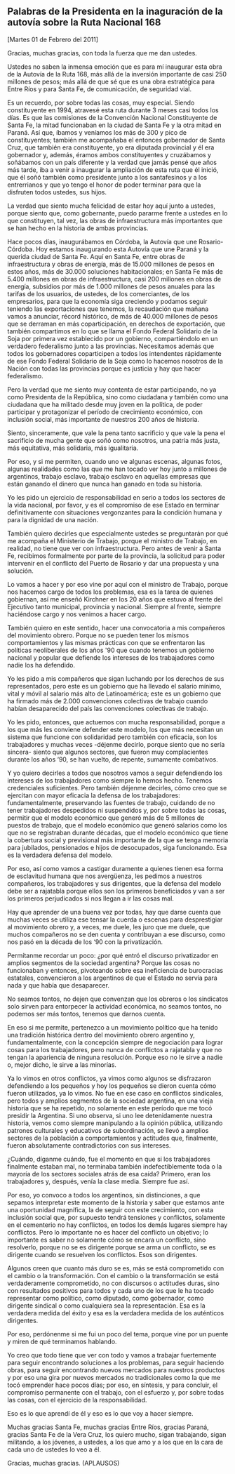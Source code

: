 Palabras de la Presidenta en la inaguración de la autovía sobre la Ruta Nacional 168
------------------------------------------------------------------------------------

[Martes 01 de Febrero del 2011]

Gracias, muchas gracias, con toda la fuerza que me dan ustedes.

Ustedes no saben la inmensa emoción que es para mí inaugurar esta obra
de la Autovía de la Ruta 168, más allá de la inversión importante de
casi 250 millones de pesos; más allá de que sé que es una obra
estratégica para Entre Ríos y para Santa Fe, de comunicación, de
seguridad vial.

Es un recuerdo, por sobre todas las cosas, muy especial. Siendo
constituyente en 1994, atravesé esta ruta durante 3 meses casi todos los
días. Es que las comisiones de la Convención Nacional Constituyente de
Santa Fe, la mitad funcionaban en la ciudad de Santa Fe y la otra mitad
en Paraná. Así que, íbamos y veníamos los más de 300 y pico de
constituyentes; también me acompañaba el entonces gobernador de Santa
Cruz, que también era constituyente, yo era diputada provincial y él era
gobernador y, además, éramos ambos constituyentes y cruzábamos y
soñábamos con un país diferente y la verdad que jamás pensé que años más
tarde, iba a venir a inaugurar la ampliación de esta ruta que él inició,
que él soñó también como presidente junto a los santafesinos y a los
entrerrianos y que yo tengo el honor de poder terminar para que la
disfruten todos ustedes, sus hijos.

La verdad que siento mucha felicidad de estar hoy aquí junto a ustedes,
porque siento que, como gobernante, puedo pararme frente a ustedes en lo
que constituyen, tal vez, las obras de infraestructura más importantes
que se han hecho en la historia de ambas provincias.

Hace pocos días, inaugurábamos en Córdoba, la Autovía que une
Rosario-Córdoba. Hoy estamos inaugurando esta Autovía que une Paraná y
la querida ciudad de Santa Fe. Aquí en Santa Fe, entre obras de
infraestructura y obras de energía, más de 15.000 millones de pesos en
estos años, más de 30.000 soluciones habitacionales; en Santa Fe más de
5.400 millones en obras de infraestructura, casi 200 millones en obras
de energía, subsidios por más de 1.000 millones de pesos anuales para
las tarifas de los usuarios, de ustedes, de los comerciantes, de los
empresarios, para que la economía siga creciendo y podamos seguir
teniendo las exportaciones que tenemos, la recaudación que mañana vamos
a anunciar, récord histórico, de más de 40.000 millones de pesos que se
derraman en más coparticipación, en derechos de exportación, que también
compartimos en lo que se llama el Fondo Federal Solidario de la Soja por
primera vez establecido por un gobierno, compartiéndolo en un verdadero
federalismo junto a las provincias. Necesitamos además que todos los
gobernadores coparticipen a todos los intendentes rápidamente de ese
Fondo Federal Solidario de la Soja como lo hacemos nosotros de la Nación
con todas las provincias porque es justicia y hay que hacer federalismo.

Pero la verdad que me siento muy contenta de estar participando, no ya
como Presidenta de la República, sino como ciudadana y también como una
ciudadana que ha militado desde muy joven en la política, de poder
participar y protagonizar el período de crecimiento económico, con
inclusión social, más importante de nuestros 200 años de historia.

Siento, sinceramente, que vale la pena tanto sacrificio y que vale la
pena el sacrificio de mucha gente que soñó como nosotros, una patria más
justa, más equitativa, más solidaria, más igualitaria.

Por eso, y si me permiten, cuando uno ve algunas escenas, algunas fotos,
algunas realidades como las que me han tocado ver hoy junto a millones
de argentinos, trabajo esclavo, trabajo esclavo en aquellas empresas que
están ganando el dinero que nunca han ganado en toda su historia.

Yo les pido un ejercicio de responsabilidad en serio a todos los
sectores de la vida nacional, por favor, y es el compromiso de ese
Estado en terminar definitivamente con situaciones vergonzantes para la
condición humana y para la dignidad de una nación.

También quiero decirles que especialmente ustedes se preguntarán por qué
me acompaña el Ministerio de Trabajo, porque el ministro de Trabajo, en
realidad, no tiene que ver con infraestructura. Pero antes de venir a
Santa Fe, recibimos formalmente por parte de la provincia, la solicitud
para poder intervenir en el conflicto del Puerto de Rosario y dar una
propuesta y una solución.

Lo vamos a hacer y por eso vine por aquí con el ministro de Trabajo,
porque nos hacemos cargo de todos los problemas, esa es la tarea de
quienes gobiernan, así me enseñó Kirchner en los 20 años que estuvo al
frente del Ejecutivo tanto municipal, provincia y nacional. Siempre al
frente, siempre haciéndose cargo y nos venimos a hacer cargo.

También quiero en este sentido, hacer una convocatoria a mis compañeros
del movimiento obrero. Porque no se pueden tener los mismos
comportamientos y las mismas prácticas con que se enfrentaron las
políticas neoliberales de los años '90 que cuando tenemos un gobierno
nacional y popular que defiende los intereses de los trabajadores como
nadie los ha defendido.

Yo les pido a mis compañeros que sigan luchando por los derechos de sus
representados, pero este es un gobierno que ha llevado el salario
mínimo, vital y móvil al salario más alto de Latinoamérica; este es un
gobierno que ha firmado más de 2.000 convenciones colectivas de trabajo
cuando habían desaparecido del país las convenciones colectivas de
trabajo.

Yo les pido, entonces, que actuemos con mucha responsabilidad, porque a
los que más les conviene defender este modelo, los que más necesitan un
sistema que funcione con solidaridad pero también con eficacia, son los
trabajadores y muchas veces -déjenme decirlo, porque siento que no sería
sincera- siento que algunos sectores, que fueron muy complacientes
durante los años ‘90, se han vuelto, de repente, sumamente combativos.

Y yo quiero decirles a todos que nosotros vamos a seguir defendiendo los
intereses de los trabajadores como siempre lo hemos hecho. Tenemos
credenciales suficientes. Pero también déjenme decirles, cómo creo que
se ejercitan con mayor eficacia la defensa de los trabajadores:
fundamentalmente, preservando las fuentes de trabajo, cuidando de no
tener trabajadores despedidos ni suspendidos y, por sobre todas las
cosas, permitir que el modelo económico que generó más de 5 millones de
puestos de trabajo, que el modelo económico que generó salarios como los
que no se registraban durante décadas, que el modelo económico que tiene
la cobertura social y previsional más importante de la que se tenga
memoria para jubilados, pensionados e hijos de desocupados, siga
funcionando. Esa es la verdadera defensa del modelo.

Por eso, así como vamos a castigar duramente a quienes tienen esa forma
de esclavitud humana que nos avergüenza, les pedimos a nuestros
compañeros, los trabajadores y sus dirigentes, que la defensa del modelo
debe ser a rajatabla porque ellos son los primeros beneficiados y van a
ser los primeros perjudicados si nos llegan a ir las cosas mal.

Hay que aprender de una buena vez por todas, hay que darse cuenta que
muchas veces se utiliza ese tensar la cuerda o escenas para
desprestigiar al movimiento obrero y, a veces, me duele, les juro que me
duele, que muchos compañeros no se den cuenta y contribuyan a ese
discurso, como nos pasó en la década de los ‘90 con la privatización.

Permítanme recordar un poco: ¿por qué entró el discurso privatizador en
amplios segmentos de la sociedad argentina? Porque las cosas no
funcionaban y entonces, pivoteando sobre esa ineficiencia de burocracias
estatales, convencieron a los argentinos de que el Estado no servía para
nada y que había que desaparecer.

No seamos tontos, no dejen que convenzan que los obreros o los
sindicatos solo sirven para entorpecer la actividad económica, no seamos
tontos, no podemos ser más tontos, tenemos que darnos cuenta.

En eso si me permite, pertenezco a un movimiento político que ha tenido
una tradición histórica dentro del movimiento obrero argentino y,
fundamentalmente, con la concepción siempre de negociación para lograr
cosas para los trabajadores, pero nunca de conflictos a rajatabla y que
no tengan la apariencia de ninguna resolución. Porque eso no le sirve a
nadie o, mejor dicho, le sirve a las minorías.

Ya lo vimos en otros conflictos, ya vimos como algunos se disfrazaron
defendiendo a los pequeños y hoy los pequeños se dieron cuenta cómo
fueron utilizados, ya lo vimos. No fue en ese caso en conflictos
sindicales, pero todos y amplios segmentos de la sociedad argentina, en
una vieja historia que se ha repetido, no solamente en este período que
me tocó presidir la Argentina. Si uno observa, si uno lee detenidamente
nuestra historia, vemos como siempre manipulando a la opinión pública,
utilizando patrones culturales y educativos de subordinación, se llevó a
amplios sectores de la población a comportamientos y actitudes que,
finalmente, fueron absolutamente contradictorios con sus intereses.

¿Cuándo, díganme cuándo, fue el momento en que si los trabajadores
finalmente estaban mal, no terminaba también indefectiblemente toda o la
mayoría de los sectores sociales atrás de esa caída? Primero, eran los
trabajadores y, después, venía la clase media. Siempre fue así.

Por eso, yo convoco a todos los argentinos, sin distinciones, a que
sepamos interpretar este momento de la historia y saber que estamos ante
una oportunidad magnífica, la de seguir con este crecimiento, con esta
inclusión social que, por supuesto tendrá tensiones y conflictos,
solamente en el cementerio no hay conflictos, en todos los demás lugares
siempre hay conflictos. Pero lo importante no es hacer del conflicto un
objetivo; lo importante es saber no solamente cómo se encara un
conflicto, sino resolverlo, porque no se es dirigente porque se arma un
conflicto, se es dirigente cuando se resuelven los conflictos. Esos son
dirigentes.

Algunos creen que cuanto más duro se es, más se está comprometido con el
cambio o la transformación. Con el cambio o la transformación se está
verdaderamente comprometido, no con discursos o actitudes duras, sino
con resultados positivos para todos y cada uno de los que le ha tocado
representar como político, como diputado, como gobernador, como
dirigente sindical o como cualquiera sea la representación. Esa es la
verdadera medida del éxito y esa es la verdadera medida de los
auténticos dirigentes.

Por eso, perdónenme si me fui un poco del tema, porque vine por un
puente y miren de qué terminamos hablando.

Yo creo que todo tiene que ver con todo y vamos a trabajar fuertemente
para seguir encontrando soluciones a los problemas, para seguir haciendo
obras, para seguir encontrando nuevos mercados para nuestros productos y
por eso una gira por nuevos mercados no tradicionales como la que me
tocó emprender hace pocos días; por eso, en síntesis, y para concluir,
el compromiso permanente con el trabajo, con el esfuerzo y, por sobre
todas las cosas, con el ejercicio de la responsabilidad.

Eso es lo que aprendí de él y eso es lo que voy a hacer siempre.

Muchas gracias Santa Fe, muchas gracias Entre Ríos, gracias Paraná,
gracias Santa Fe de la Vera Cruz, los quiero mucho, sigan trabajando,
sigan militando, a los jóvenes, a ustedes, a los que amo y a los que en
la cara de cada uno de ustedes lo veo a él.

Gracias, muchas gracias. (APLAUSOS)
